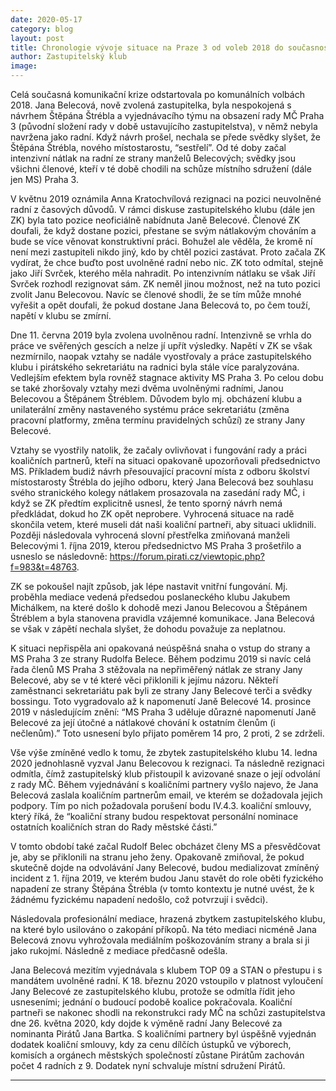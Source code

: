```yaml
---
date: 2020-05-17
category: blog
layout: post
title: Chronologie vývoje situace na Praze 3 od voleb 2018 do současnosti
author: Zastupitelský klub
image:
---
```


Celá současná komunikační krize odstartovala po komunálních volbách 2018. Jana Belecová, nově zvolená zastupitelka, byla nespokojená s návrhem Štěpána Štrébla a vyjednávacího týmu na obsazení rady MČ Praha 3 (původní složení rady v době ustavujícího zastupitelstva), v němž nebyla navržena jako radní. Když návrh prošel, nechala se přede svědky slyšet, že Štěpána Štrébla, nového místostarostu, “sestřelí”. Od té doby začal intenzivní nátlak na radní ze strany manželů Belecových; svědky jsou všichni členové, kteří v té době chodili na schůze místního sdružení (dále jen MS) Praha 3.

V květnu 2019 oznámila Anna Kratochvílová rezignaci na pozici neuvolněné radní z časových důvodů. V rámci diskuse zastupitelského klubu (dále jen ZK) byla tato pozice neoficiálně nabídnuta Janě Belecové. Členové ZK doufali, že když dostane pozici, přestane se svým nátlakovým chováním a bude se více věnovat konstruktivní práci. Bohužel ale věděla, že kromě ní není mezi zastupiteli nikdo jiný, kdo by chtěl pozici zastávat. Proto začala ZK vydírat, že chce buďto post uvolněné radní nebo nic. ZK toto odmítal, stejně jako Jiří Svrček, kterého měla nahradit. Po intenzivním nátlaku se však Jiří Svrček rozhodl rezignovat sám. ZK neměl jinou možnost, než na tuto pozici zvolit Janu Belecovou. Navíc se členové shodli, že se tím může mnohé vyřešit a opět doufali, že pokud dostane Jana Belecová to, po čem touží, napětí v klubu se zmírní.

Dne 11. června 2019 byla zvolena uvolněnou radní. Intenzivně se vrhla do práce ve svěřených gescích a nelze jí upřít výsledky. Napětí v ZK se však nezmírnilo, naopak vztahy se nadále vyostřovaly a práce zastupitelského klubu i pirátského sekretariátu na radnici byla stále více paralyzována. Vedlejším efektem byla rovněž stagnace aktivity MS Praha 3. Po celou dobu se také zhoršovaly vztahy mezi dvěma uvolněnými radními, Janou Belecovou a Štěpánem Štréblem. Důvodem bylo mj. obcházení klubu a unilaterální změny nastaveného systému práce sekretariátu (změna pracovní platformy, změna termínu pravidelných schůzí) ze strany Jany Belecové.

Vztahy se vyostřily natolik, že začaly ovlivňovat i fungování rady a práci koaličních partnerů, kteří na situaci opakovaně upozorňovali předsednictvo MS. Příkladem budiž návrh přesouvající pracovní místa z odboru školství místostarosty Štrébla do jejího odboru, který Jana Belecová bez souhlasu svého stranického kolegy nátlakem prosazovala na zasedání rady MČ, i když se ZK předtím explicitně usnesl, že tento sporný návrh nemá předkládat, dokud ho ZK opět neprobere. Vyhrocená situace na radě skončila vetem, které museli dát naši koaliční partneři, aby situaci uklidnili. Později následovala vyhrocená slovní přestřelka zmiňovaná manželi Belecovými 1. října 2019, kterou předsednictvo MS Praha 3 prošetřilo a usneslo se následovně: https://forum.pirati.cz/viewtopic.php?f=983&t=48763.

ZK se pokoušel najít způsob, jak lépe nastavit vnitřní fungování. Mj. proběhla mediace vedená předsedou poslaneckého klubu Jakubem Michálkem, na které došlo k dohodě mezi Janou Belecovou a Štěpánem Štréblem a byla stanovena pravidla vzájemné komunikace. Jana Belecová se však v zápětí nechala slyšet, že dohodu považuje za neplatnou.

K situaci nepřispěla ani opakovaná neúspěšná snaha o vstup do strany a MS Praha 3 ze strany Rudolfa Belece. Během podzimu 2019 si navíc celá řada členů MS Praha 3 stěžovala na nepřiměřený nátlak ze strany Jany Belecové, aby se v té které věci přiklonili k jejímu názoru. Někteří zaměstnanci sekretariátu pak byli ze strany Jany Belecové terči a svědky bossingu. Toto vygradovalo až k napomenutí Janě Belecové 14. prosince 2019 v následujícím znění: “MS Praha 3 uděluje důrazné napomenutí Janě Belecové za její útočné a nátlakové chování k ostatním členům (i nečlenům).” Toto usnesení bylo přijato poměrem 14 pro, 2 proti, 2 se zdrželi.

Vše výše zmíněné vedlo k tomu, že zbytek zastupitelského klubu 14. ledna 2020 jednohlasně vyzval Janu Belecovou k rezignaci. Ta následně rezignaci odmítla, čímž zastupitelský klub přistoupil k avizované snaze o její odvolání z rady MČ. Během vyjednávání s koaličními partnery vyšlo najevo, že Jana Belecová zaslala koaličním partnerům email, ve kterém se dožadovala jejich podpory. Tím po nich požadovala porušení bodu IV.4.3. koaliční smlouvy, který říká, že “koaliční strany budou respektovat personální nominace ostatních koaličních stran do Rady městské části.”

V tomto období také začal Rudolf Belec obcházet členy MS a přesvědčovat je, aby se přiklonili na stranu jeho ženy. Opakovaně zmiňoval, že pokud skutečně dojde na odvolávání Jany Belecové, budou medializovat zmíněný incident z 1. října 2019, ve kterém budou Janu stavět do role oběti fyzického napadení ze strany Štěpána Štrébla (v tomto kontextu je nutné uvést, že k žádnému fyzickému napadení nedošlo, což potvrzují i svědci).

Následovala profesionální mediace, hrazená zbytkem zastupitelského klubu, na které bylo usilováno o zakopání příkopů. Na této mediaci nicméně Jana Belecová znovu vyhrožovala mediálním poškozováním strany a brala si ji jako rukojmí. Následně z mediace předčasně odešla.

Jana Belecová mezitím vyjednávala s klubem TOP 09 a STAN o přestupu i s mandátem uvolněné radní. K 18. březnu 2020 vstoupilo v platnost vyloučení Jany Belecové ze zastupitelského klubu, protože se odmítla řídit jeho usneseními; jednání o budoucí podobě koalice pokračovala. Koaliční partneři se nakonec shodli na rekonstrukci rady MČ na schůzi zastupitelstva dne 26. května 2020, kdy dojde k výměně radní Jany Belecové za nominanta Pirátů Jana Bartka. S koaličními partnery byl úspěšně vyjednán dodatek koaliční smlouvy, kdy za cenu dílčích ústupků ve výborech, komisích a orgánech městských společností zůstane Pirátům zachován počet 4 radních z 9. Dodatek nyní schvaluje místní sdružení Pirátů.


- - -
